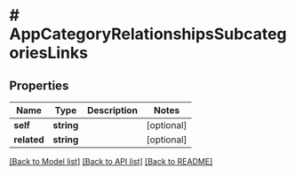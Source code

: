 # # AppCategoryRelationshipsSubcategoriesLinks

## Properties

Name | Type | Description | Notes
------------ | ------------- | ------------- | -------------
**self** | **string** |  | [optional] 
**related** | **string** |  | [optional] 

[[Back to Model list]](../../README.md#documentation-for-models) [[Back to API list]](../../README.md#documentation-for-api-endpoints) [[Back to README]](../../README.md)


